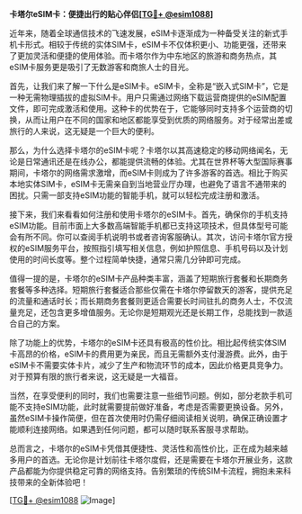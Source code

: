 **卡塔尔eSIM卡：便捷出行的贴心伴侣[[TG💪+ @esim1088](https://t.me/s/esim1088)]**

近年来，随着全球通信技术的飞速发展，eSIM卡逐渐成为一种备受关注的新式手机卡形式。相较于传统的实体SIM卡，eSIM卡不仅体积更小、功能更强，还带来了更加灵活和便捷的使用体验。而卡塔尔作为中东地区的旅游和商务热点，其eSIM卡服务更是吸引了无数游客和商旅人士的目光。

首先，让我们来了解一下什么是eSIM卡。eSIM卡，全称是“嵌入式SIM卡”，它是一种无需物理插拔的虚拟SIM卡。用户只需通过网络下载运营商提供的eSIM配置文件，即可完成激活和使用。这种卡的优势在于，它能够同时支持多个运营商的切换，从而让用户在不同的国家和地区都能享受到优质的网络服务。对于经常出差或旅行的人来说，这无疑是一个巨大的便利。

那么，为什么选择卡塔尔的eSIM卡呢？卡塔尔以其高速稳定的移动网络闻名，无论是日常通讯还是在线办公，都能提供流畅的体验。尤其在世界杯等大型国际赛事期间，卡塔尔的网络需求激增，而eSIM卡则成为了许多游客的首选。相比于购买本地实体SIM卡，eSIM卡无需亲自到当地营业厅办理，也避免了语言不通带来的困扰。只需一部支持eSIM功能的智能手机，就可以轻松完成注册和激活。

接下来，我们来看看如何注册和使用卡塔尔的eSIM卡。首先，确保你的手机支持eSIM功能。目前市面上大多数高端智能手机都已支持这项技术，但具体型号可能会有所不同。你可以查阅手机说明书或者咨询客服确认。其次，访问卡塔尔官方授权的eSIM服务平台，按照指引填写相关信息，例如护照信息、手机号码以及计划使用的时间长度等。整个过程简单快捷，通常只需几分钟即可完成。

值得一提的是，卡塔尔的eSIM卡产品种类丰富，涵盖了短期旅行套餐和长期商务套餐等多种选择。短期旅行套餐适合那些仅需在卡塔尔停留数天的游客，提供充足的流量和通话时长；而长期商务套餐则更适合需要长时间驻扎的商务人士，不仅流量充足，还包含更多增值服务。无论你是短期观光还是长期工作，总能找到一款适合自己的方案。

除了功能上的优势，卡塔尔的eSIM卡还具有极高的性价比。相比起传统实体SIM卡高昂的价格，eSIM卡的费用更为亲民，而且无需额外支付漫游费。此外，由于eSIM卡不需要实体卡片，减少了生产和物流环节的成本，因此价格更具竞争力。对于预算有限的旅行者来说，这无疑是一大福音。

当然，在享受便利的同时，我们也需要注意一些细节问题。例如，部分老款手机可能不支持eSIM功能，此时就需要提前做好准备，考虑是否需要更换设备。另外，虽然eSIM卡操作简便，但在首次使用时仍需仔细阅读相关说明，确保正确设置才能顺利连接网络。如果遇到任何问题，都可以随时联系客服寻求帮助。

总而言之，卡塔尔的eSIM卡凭借其便捷性、灵活性和高性价比，正在成为越来越多用户的首选。无论你是计划前往卡塔尔度假，还是需要在卡塔尔开展业务，这款产品都能为你提供稳定可靠的网络支持。告别繁琐的传统SIM卡流程，拥抱未来科技带来的全新体验吧！

[[TG💪+ @esim1088](https://t.me/s/esim1088) ![Image](https://i.postimg.cc/4NQfJmqS/Snipaste-2025-05-13-00-14-12.png)]